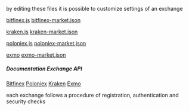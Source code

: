 by editing these files it is possible to customize settings of an exchange


[bitfinex.js]()
[bitfinex-market.json]()


[kraken.js]()
[kraken-market.json]()

[poloniex.js]()
[poloniex-market.json]()

[exmo]()
[exmo-market.json]()



##### Documentation Exchange API

[Bitfinex](https://docs.bitfinex.com/docs/ws-general)
[Poloniex](https://docs.poloniex.com/#introduction)
[Kraken](https://docs.kraken.com/rest/)
[Exmo](https://info.exmo.com/en/api/exmo-rest-api/)

each exchange follows a procedure of registration, authentication and security checks